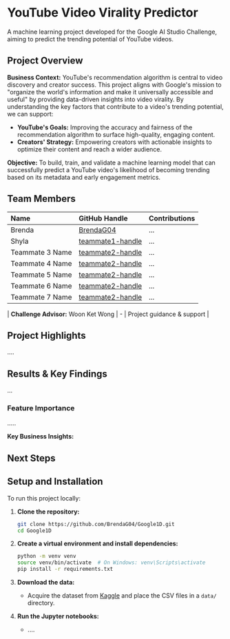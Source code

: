 # YouTube Video Virality Predictor

A machine learning project developed for the Google AI Studio Challenge, aiming to predict the trending potential of YouTube videos.

## Project Overview

**Business Context:** YouTube's recommendation algorithm is central to video discovery and creator success. This project aligns with Google's mission to "organize the world's information and make it universally accessible and useful" by providing data-driven insights into video virality. By understanding the key factors that contribute to a video's trending potential, we can support:
*   **YouTube's Goals:** Improving the accuracy and fairness of the recommendation algorithm to surface high-quality, engaging content.
*   **Creators' Strategy:** Empowering creators with actionable insights to optimize their content and reach a wider audience.

**Objective:** To build, train, and validate a machine learning model that can successfully predict a YouTube video's likelihood of becoming trending based on its metadata and early engagement metrics.

## Team Members

| Name | GitHub Handle | Contributions |
| :--- | :--- | :--- |
| Brenda | [BrendaG04](https://github.com/BrendaG04) | ... |
| Shyla | [teammate1-handle](https://github.com/shylabud) | ... |
| Teammate 3 Name | [teammate2-handle](https://github.com/teammate2-handle) | ... |
| Teammate 4 Name | [teammate2-handle](https://github.com/teammate2-handle) | ... |
| Teammate 5 Name | [teammate2-handle](https://github.com/teammate2-handle) | ... |
| Teammate 6 Name | [teammate2-handle](https://github.com/teammate2-handle) | ... |
| Teammate 7 Name | [teammate2-handle](https://github.com/teammate2-handle) | ... |

| **Challenge Advisor:** Woon Ket Wong | \- | Project guidance & support |

## Project Highlights
....


## Results & Key Findings
...

### Feature Importance
.....

**Key Business Insights:**

## Next Steps

## Setup and Installation

To run this project locally:

1.  **Clone the repository:**
    ```bash
    git clone https://github.com/BrendaG04/Google1D.git
    cd Google1D
    ```

2.  **Create a virtual environment and install dependencies:**
    ```bash
    python -m venv venv
    source venv/bin/activate  # On Windows: venv\Scripts\activate
    pip install -r requirements.txt
    ```

3.  **Download the data:**
    *   Acquire the dataset from [Kaggle](https://www.kaggle.com/datasets/rsrishav/youtube-trending-video-dataset) and place the CSV files in a `data/` directory.

4.  **Run the Jupyter notebooks:**
    *   ....


